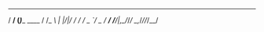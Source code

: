    ____       _               __ 
  / __/    __(_)______ ____  / /_
 _\ \| |/|/ / / __/ _ `/ _ \/ __/
/___/|__,__/_/_/  \_,_/_//_/\__/ 

